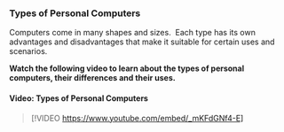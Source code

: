 ### Types of Personal Computers

Computers come in many shapes and sizes.  Each type has its own advantages and disadvantages that make it suitable for certain uses and scenarios.

**Watch the following video to learn about the types of personal computers, their differences and their uses.**


#### Video: Types of Personal Computers
> [!VIDEO https://www.youtube.com/embed/_mKFdGNf4-E]